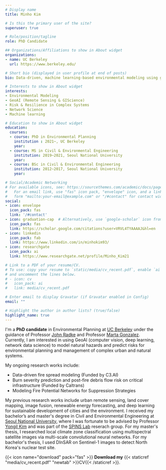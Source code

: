 ```yaml
---
# Display name
title: Minho Kim

# Is this the primary user of the site?
superuser: true

# Role/position/tagline
role: PhD Candidate

## Organizations/Affiliations to show in About widget
organizations:
- name: UC Berkeley
  url: https://www.berkeley.edu/

# Short bio (displayed in user profile at end of posts)
bio: Data-driven, machine learning-based environmental modeling using geospatial data.

# Interests to show in About widget
interests:
- Environmental Modeling
- GeoAI (Remote Sensing & GIScience)
- Risk & Resilience in Complex Systems
- Network Science
- Machine learning 

# Education to show in About widget
education:
  courses:
  - course: PhD in Environmental Planning
    institution : 2021~, UC Berkeley
    year:
  - course: MS in Civil & Environmental Engineering
    institution: 2019~2021, Seoul National University
    year:
  - course: BSc in Civil & Environmental Engineering
    institution: 2012~2017, Seoul National University
    year:

# Social/Academic Networking
# For available icons, see: https://sourcethemes.com/academic/docs/page-builder/#icons
#   For an email link, use "fas" icon pack, "envelope" icon, and a link in the
#   form "mailto:your-email@example.com" or "/#contact" for contact widget.
social:
- icon: envelope
  icon_pack: fas
  link: '/#contact'
- icon: graduation-cap  # Alternatively, use `google-scholar` icon from `ai` icon pack
  icon_pack: fas
  link: https://scholar.google.com/citations?user=VRVL4TYAAAAJ&hl=en
- icon: linkedin
  icon_pack: fab
  link: https://www.linkedin.com/in/minhokim93/
- icon: researchgate
  icon_pack: ai
  link: https://www.researchgate.net/profile/Minho_Kim21

# Link to a PDF of your resume/CV.
# To use: copy your resume to `static/media/cv_recent.pdf`, enable `ai` icons in `params.toml`,
# and uncomment the lines below.
# - icon: cv
#   icon_pack: ai
#   link: media/cv_recent.pdf

# Enter email to display Gravatar (if Gravatar enabled in Config)
email: ""

# Highlight the author in author lists? (true/false)
highlight_name: true
---
```

I'm a **PhD candidate** in Environmental Planning at [UC Berkeley](https://ced.berkeley.edu/academics/landscape-architecture-environmental-planning/) under the guidance of Professor [John Radke](https://ced.berkeley.edu/ced/faculty-staff/john-radke) and Professor [Marta Gonzalez](https://ced.berkeley.edu/ced/faculty-staff/marta-gonzalez). Currently, I am interested in using GeoAI (computer vision, deep learning, network data science) to model natural hazards and predict risks for environmental planning and management of complex urban and natural systems.

My ongoing research works include:

- Data-driven fire spread modeling (Funded by C3.AI)
- Burn severity prediction and post-fire debris flow risk on critical infrastructure (Funded by Caltrans)
- Modeling Fire Potential Networks for Suppression Strategies

My previous research works include urban remote sensing, land cover mapping, image fusion, renewable energy forecasting, and deep learning for sustainable development of cities and the environment. I received my bachelor’s and master's degree in Civil and Environmental Engineering at [Seoul National University](https://en.snu.ac.kr/index.html), where I was fortunate to be advised by Professor [Yongil Kim](https://www.researchgate.net/profile/Yongil_Kim) and was part of the [SPINS Lab](http://spins.snu.ac.kr/) reserach group. For my master's thesis, I researched local climate zone classification using multispectral satellite images via multi-scale convolutional neural networks. For my bachelor's thesis, I used DInSAR on Sentinel-1 images to detect North Korea's nuclear test site.


{{< icon name="download" pack="fas" >}} **Download my** {{< staticref "media/cv_recent.pdf" "newtab" >}}CV{{< /staticref >}}.